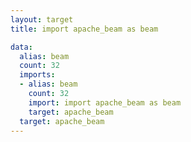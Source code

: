 ```yaml
---
layout: target
title: import apache_beam as beam

data:
  alias: beam
  count: 32
  imports:
  - alias: beam
    count: 32
    import: import apache_beam as beam
    target: apache_beam
  target: apache_beam
---
```

